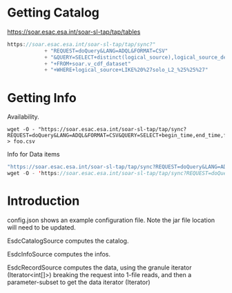 # Getting Catalog
https://soar.esac.esa.int/soar-sl-tap/tap/tables

```java
https://soar.esac.esa.int/soar-sl-tap/tap/sync?"
            + "REQUEST=doQuery&LANG=ADQL&FORMAT=CSV"
            + "&QUERY=SELECT+distinct(logical_source),logical_source_description"
            + "+FROM+soar.v_cdf_dataset"
            + "+WHERE+logical_source+LIKE%20%27solo_L2_%25%25%27"
```

# Getting Info
Availability.  
```
wget -O - "https://soar.esac.esa.int/soar-sl-tap/tap/sync?REQUEST=doQuery&LANG=ADQL&FORMAT=CSV&QUERY=SELECT+begin_time,end_time,filepath,filename+FROM+soar.v_sc_data_item+WHERE+instrument='MAG'+AND+level='L2'" > foo.csv
```

Info for Data items
```java
"https://soar.esac.esa.int/soar-sl-tap/tap/sync?REQUEST=doQuery&LANG=ADQL&FORMAT=json&QUERY=select%20*%20from%20soar.v_cdf_plot_metadata%20where%20logical_source%20=%20%27"+id+"%27";
wget -O - 'https://soar.esac.esa.int/soar-sl-tap/tap/sync?REQUEST=doQuery&LANG=ADQL&FORMAT=json&QUERY=SELECT+filename,+filepath+FROM+v_sc_data_item+WHERE+begin_time%3E%272020-08-29+00:00:00%27+AND+end_time%3C%272020-09-30+00:00:00%27+AND+data_item_id+LIKE+%27solo_L2_rpw-lfr-surv-asm%25%27'
```

# Introduction
config.json shows an example configuration file.  Note the jar file location
will need to be updated.

EsdcCatalogSource computes the catalog.

EsdcInfoSource computes the infos.

EsdcRecordSource computes the data, using the granule iterator (Iterator<int[]>)
breaking the request into 1-file reads, and then a parameter-subset to get
the data iterator (Iterator<HapiRecord>)

